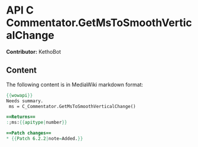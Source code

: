 # API C Commentator.GetMsToSmoothVerticalChange

**Contributor:** KethoBot

## Content

The following content is in MediaWiki markdown format:

```mediawiki
{{wowapi}}
Needs summary.
 ms = C_Commentator.GetMsToSmoothVerticalChange()

==Returns==
:;ms:{{apitype|number}}

==Patch changes==
* {{Patch 6.2.2|note=Added.}}
```